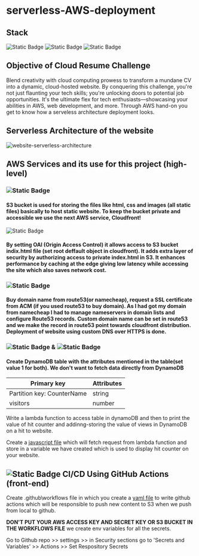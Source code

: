 # serverless-AWS-deployment

## Stack
![Static Badge](https://img.shields.io/badge/Cloud-AWS-brightgreen?style=for-the-badge&logo=Amazon%20AWS&logoColor=white&labelColor=grey&color=blue) 
![Static Badge](https://img.shields.io/badge/Services-S3%2C%20Lambda%2C%20Dynamo%20DB%2C%20CloudFront%2C%20Route%2053-%20red?style=for-the-badge&logo=Amazon%20AWS&logoColor=white&labelColor=grey&color=red) 
![Static Badge](https://img.shields.io/badge/Design-JavaScript%2C%20CSS%2C%20HTML-red?style=for-the-badge&logo=css3&logoColor=white&labelColor=orange&color=dark%20green)


## Objective of Cloud Resume Challenge

Blend creativity with cloud computing prowess to transform a mundane CV into a dynamic, cloud-hosted website. By conquering this challenge, you're not just flaunting your tech skills; you're unlocking doors to potential job opportunities. It's the ultimate flex for tech enthusiasts—showcasing your abilities in AWS, web development, and more.
Through AWS hand-on you get to know how a serveless architecture deployment looks. 

## Serverless Architecture of the website

![website-serverless-architecture](https://github.com/Parag-S-Salunkhe/serverless-AWS-deployment/assets/45193125/312bba38-3fb2-4be6-83e2-3b77061a34f3)

## AWS Services and its use for this project (high-level)

### ![Static Badge](https://img.shields.io/badge/AWS%20S3-grey?style=for-the-badge&logo=Amazon%20s3&logoColor=green)  
#### S3 bucket is used for storing the files like html, css and images (all static files) basically to host static website. To keep the bucket private and accessible we use the next AWS service, Cloudfront!

![Static Badge](https://img.shields.io/badge/AWS%20CloudFront-grey?style=for-the-badge&logo=Amazon%20CloudFront&logoColor=purple)
#### By setting OAI (Origin Access Control) it allows access to S3 bucket indix.html file (set root deffault object in cloudfront). It adds extra layer of security by authorizing access to private index.html in S3. It enhances performance by caching at the edge giving low latency while accessing the site which also saves network cost. 

### ![Static Badge](https://img.shields.io/badge/AWS%20Route53-grey?style=for-the-badge&logo=amazonroute53&logoColor=white) 

#### Buy domain name from route53(or namecheap), request a SSL certificate from ACM (if you used route53 to buy domain). As I had got my domain from namecheap I had to manage nameservers in domain lists and configure Route53 records. Custom domain name can be set in route53 and we make the record in route53 point towards cloudfront distribution. Deployment of website using custom DNS over HTTPS is done. 

### ![Static Badge](https://img.shields.io/badge/AWS%20Lambda-grey?style=for-the-badge&logo=awslambda&logoColor=yellow) & ![Static Badge](https://img.shields.io/badge/AWS%20DynamoDB-grey?style=for-the-badge&logo=amazondynamodb&logoColor=violet)

#### Create DynamoDB table with the attributes mentioned in the table(set value 1 for both). We don't want to fetch data directly from DynamoDB
| Primary key                | Attributes |
| -------------------------- | ---------- |
| Partition key: CounterName | string     |
| visitors                   | number     |

Write a lambda function to access table in dynamoDB and then to print the value of hit counter and addinng-storing the value of views in DynamoDB on a hit to website.

Create a [javascript file](Website_temp/index.js) which will fetch request from lambda function and store in a variable we have created which is used to display hit counter on your website.

##  ![Static Badge](https://img.shields.io/badge/GitHub%20Actions-grey?style=for-the-badge&logo=githubactions&logoColor=white) CI/CD Using GitHub Actions (front-end)

Create .github\workflows file in which you create a [yaml file](.github/workflows/front-end-cicd.yaml) to write github actions which will be responsible to push new content to S3 when we push from local to github. 

**DON'T PUT YOUR AWS ACCESS KEY AND SECRET KEY OR S3 BUCKET IN THE WORKFLOWS FILE** we create env variables for all the secrets.

Go to Github repo >> settings >> in Security sections go to 'Secrets and Variables' >> Actions >> Set Respository Secrets 









 





